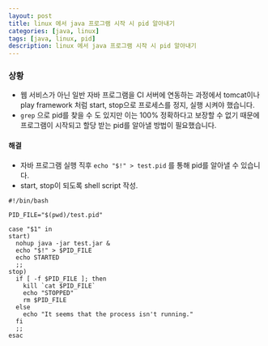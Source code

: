 ```yaml
---
layout: post
title: linux 에서 java 프로그램 시작 시 pid 알아내기 
categories: [java, linux]
tags: [java, linux, pid]
description: linux 에서 java 프로그램 시작 시 pid 알아내기 
---
```



### 상황 
* 웹 서비스가 아닌 일반 자바 프로그램을 CI 서버에 연동하는 과정에서 tomcat이나 play framework 처럼 start, stop으로 프로세스를 정지, 실행 시켜야 했습니다.
* `grep` 으로 pid를 찾을 수 도 있지만 이는 100% 정확하다고 보장할 수 없기 때문에 프로그램이 시작되고 할당 받는 pid를 알아낼 방법이 필요했습니다. 

#### 해결

* 자바 프로그램 실행 직후 `echo "$!" > test.pid` 를 통해 pid를 알아낼 수 있습니다. 
* start, stop이 되도록 shell script 작성.

```
#!/bin/bash

PID_FILE="$(pwd)/test.pid"

case "$1" in
start)
  nohup java -jar test.jar &
  echo "$!" > $PID_FILE
  echo STARTED
  ;;
stop)
  if [ -f $PID_FILE ]; then
    kill `cat $PID_FILE`
    echo "STOPPED"
    rm $PID_FILE
  else
    echo "It seems that the process isn't running."
  fi
  ;;
esac
```
